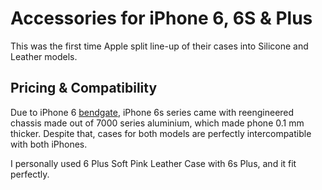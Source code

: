 # Accessories for iPhone 6, 6S & Plus

This was the first time Apple split line-up of their cases into Silicone and Leather models.  

## Pricing & Compatibility

Due to iPhone 6 [bendgate](https://www.theverge.com/circuitbreaker/2018/5/24/17389220/apple-bendgate-internal-documents-iphone-6-plus), iPhone 6s series came with reengineered chassis made out of 7000 series aluminium, which made phone 0.1 mm thicker. Despite that, cases for both models are perfectly intercompatible with both iPhones.

I personally used 6 Plus Soft Pink Leather Case with 6s Plus, and it fit perfectly.
